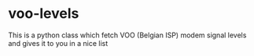 # voo-levels
This is a python class which fetch VOO (Belgian ISP) modem signal levels and gives it to you in a nice list
